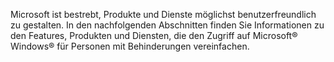 <Token xmlns:xlink="http://www.w3.org/1999/xlink">Microsoft ist bestrebt, Produkte und Dienste möglichst benutzerfreundlich zu gestalten. In den nachfolgenden Abschnitten finden Sie Informationen zu den Features, Produkten und Diensten, die den Zugriff auf Microsoft® Windows® für Personen mit Behinderungen vereinfachen.</Token>